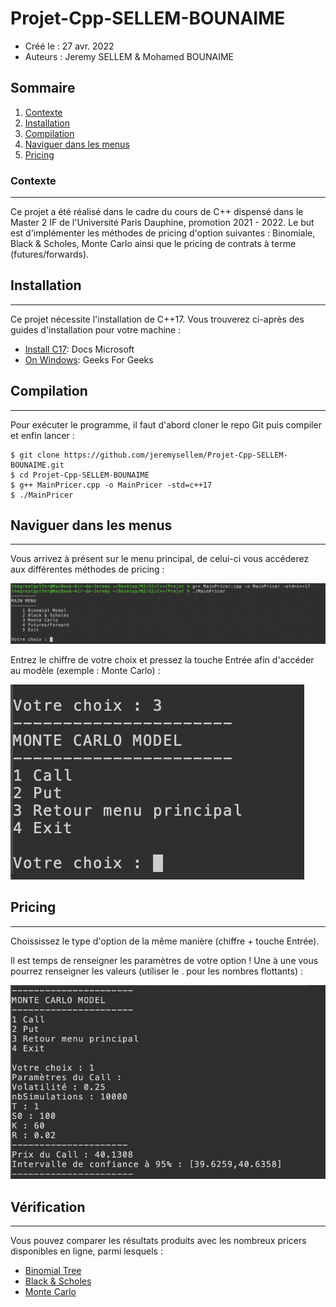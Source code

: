# Projet-Cpp-SELLEM-BOUNAIME
 *  Créé le : 27 avr. 2022
 *  Auteurs : Jeremy SELLEM & Mohamed BOUNAIME

## Sommaire
1. [Contexte](#contexte)
2. [Installation](#installation)
3. [Compilation](#compilation)
4. [Naviguer dans les menus](#naviguer-dans-les-menus)
5. [Pricing](#pricing)
### Contexte
***
Ce projet a été réalisé dans le cadre du cours de C++ dispensé dans le Master 2 IF de l'Université Paris Dauphine, promotion 2021 - 2022. Le but est d'implémenter les méthodes de pricing d'option suivantes : Binomiale, Black & Scholes, Monte Carlo ainsi que le pricing de contrats à terme (futures/forwards).
## Installation
***
Ce projet nécessite l'installation de C++17. Vous trouverez ci-après des guides d'installation pour votre machine :
* [Install C17](https://docs.microsoft.com/fr-fr/cpp/overview/install-c17-support?view=msvc-170): Docs Microsoft
* [On Windows](https://www.geeksforgeeks.org/complete-guide-to-install-c17-in-windows/): Geeks For Geeks
## Compilation
***
Pour exécuter le programme, il faut d'abord cloner le repo Git puis compiler et enfin lancer :
```
$ git clone https://github.com/jeremysellem/Projet-Cpp-SELLEM-BOUNAIME.git
$ cd Projet-Cpp-SELLEM-BOUNAIME
$ g++ MainPricer.cpp -o MainPricer -std=c++17
$ ./MainPricer
```
## Naviguer dans les menus
***
Vous arrivez à présent sur le menu principal, de celui-ci vous accéderez aux différentes méthodes de pricing :

![Image text](Images/Compilation&Execution.png)

Entrez le chiffre de votre choix et pressez la touche Entrée afin d'accéder au modèle (exemple : Monte Carlo) :

![Image text](Images/ChoixModele.png)

## Pricing
***
Choississez le type d'option de la même manière (chiffre + touche Entrée).

Il est temps de renseigner les paramètres de votre option ! Une à une vous pourrez renseigner les valeurs (utiliser le . pour les nombres flottants) :

![Image text](Images/MonteCarlo.png)

## Vérification
***
Vous pouvez comparer les résultats produits avec les nombreux pricers disponibles en ligne, parmi lesquels :
* [Binomial Tree](https://www.hoadley.net/options/binomialtree.aspx?tree=B)
* [Black & Scholes](https://financial-calculators.com/options-calculator)
* [Monte Carlo](http://janroman.dhis.org/calc/MonteCarlo.php)
